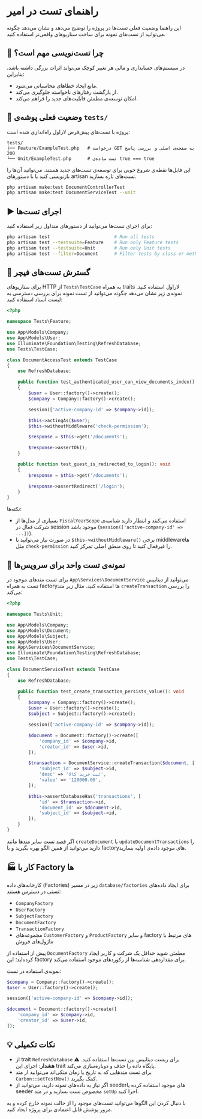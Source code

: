 # راهنمای تست در امیر

این راهنما وضعیت فعلی تست‌ها در پروژه را توضیح می‌دهد و نشان می‌دهد چگونه می‌توانید از تست‌های نمونه برای ساخت سناریوهای واقعی‌تر استفاده کنید.

## 🎯 چرا تست‌نویسی مهم است؟

در سیستم‌های حسابداری و مالی هر تغییر کوچک می‌تواند اثرات بزرگی داشته باشد، بنابراین:
- مانع ایجاد خطاهای محاسباتی می‌شود.
- از بازگشت رفتارهای ناخواسته جلوگیری می‌کند.
- امکان توسعه‌ی مطمئن قابلیت‌های جدید را فراهم می‌کند.

## 🧪 وضعیت فعلی پوشه‌ی `tests/`

پروژه با تست‌های پیش‌فرض لاراول راه‌اندازی شده است:

```
tests/
├── Feature/ExampleTest.php   # درخواست GET به صفحه‌ی اصلی و بررسی پاسخ 200
└── Unit/ExampleTest.php      # تست ساده‌ی true === true
```

این فایل‌ها نقطه‌ی شروع خوبی برای توسعه‌ی تست‌های جدید هستند. می‌توانید آن‌ها را بازنویسی کنید یا با دستورهای artisan تست‌های تازه بسازید.

```bash
php artisan make:test DocumentControllerTest
php artisan make:test DocumentServiceTest --unit
```

## ▶️ اجرای تست‌ها

برای اجرای تست‌ها می‌توانید از دستورهای متداول زیر استفاده کنید:

```bash
php artisan test                        # Run all tests
php artisan test --testsuite=Feature    # Run only Feature tests
php artisan test --testsuite=Unit       # Run only Unit tests
php artisan test --filter=Document      # Filter tests by class or method name
```

## 🚀 گسترش تست‌های فیچر

برای سناریوهای HTTP از `Tests\TestCase` به همراه traits لاراول استفاده کنید. نمونه‌ی زیر نشان می‌دهد چگونه می‌توانید از تست نمونه برای بررسی دسترسی به لیست اسناد استفاده کنید:

```php
<?php

namespace Tests\Feature;

use App\Models\Company;
use App\Models\User;
use Illuminate\Foundation\Testing\RefreshDatabase;
use Tests\TestCase;

class DocumentAccessTest extends TestCase
{
    use RefreshDatabase;

    public function test_authenticated_user_can_view_documents_index(): void
    {
        $user = User::factory()->create();
        $company = Company::factory()->create();

        session(['active-company-id' => $company->id]);

        $this->actingAs($user);
        $this->withoutMiddleware('check-permission');

        $response = $this->get('/documents');

        $response->assertOk();
    }

    public function test_guest_is_redirected_to_login(): void
    {
        $response = $this->get('/documents');

        $response->assertRedirect('/login');
    }
}
```

نکته‌ها:
- بسیاری از مدل‌ها از `FiscalYearScope` استفاده می‌کنند و انتظار دارند شناسه‌ی شرکت فعال در session موجود باشد (`session(['active-company-id' => ...])`).
- در صورت نیاز می‌توانید با `$this->withoutMiddleware()` برخی middlewareها مثل `check-permission` را غیرفعال کنید تا روی منطق اصلی تمرکز کنید.

## 🧩 نمونه‌ی تست واحد برای سرویس‌ها

برای تست متدهای موجود در `App\Services\DocumentService` می‌توانید از دیتابیس تست به همراه factoryها استفاده کنید. مثال زیر متد `createTransaction` را بررسی می‌کند:

```php
<?php

namespace Tests\Unit;

use App\Models\Company;
use App\Models\Document;
use App\Models\Subject;
use App\Models\User;
use App\Services\DocumentService;
use Illuminate\Foundation\Testing\RefreshDatabase;
use Tests\TestCase;

class DocumentServiceTest extends TestCase
{
    use RefreshDatabase;

    public function test_create_transaction_persists_value(): void
    {
        $company = Company::factory()->create();
        $user = User::factory()->create();
        $subject = Subject::factory()->create();

        session(['active-company-id' => $company->id]);

        $document = Document::factory()->create([
            'company_id' => $company->id,
            'creator_id' => $user->id,
        ]);

        $transaction = DocumentService::createTransaction($document, [
            'subject_id' => $subject->id,
            'desc' => 'ثبت خرید کالا',
            'value' => '120000.00',
        ]);

        $this->assertDatabaseHas('transactions', [
            'id' => $transaction->id,
            'document_id' => $document->id,
            'subject_id' => $subject->id,
        ]);
    }
}
```

اگر قصد تست سایر متدها مانند `createDocument` یا `updateDocumentTransactions` را دارید می‌توانید از همین الگو بهره بگیرید و با factoryهای موجود داده‌ی اولیه بسازید.

## 🏭 کار با Factory ها

کارخانه‌های داده (Factories) زیر در مسیر `database/factories` برای ایجاد داده‌های تستی در دسترس هستند:

- `CompanyFactory`
- `UserFactory`
- `SubjectFactory`
- `DocumentFactory`
- `TransactionFactory`
- مجموعه‌های `CustomerFactory` و `ProductFactory` و سایر factory های مرتبط با ماژول‌های فروش

پیش از استفاده از `DocumentFactory` مطمئن شوید حداقل یک شرکت و کاربر ایجاد کرده‌اید؛ این factory برای مقداردهی شناسه‌ها از رکوردهای موجود استفاده می‌کند.

نمونه‌ی استفاده در تست:

```php
$company = Company::factory()->create();
$user = User::factory()->create();

session(['active-company-id' => $company->id]);

$document = Document::factory()->create([
    'company_id' => $company->id,
    'creator_id' => $user->id,
]);
```

## 💡 نکات تکمیلی

- از trait `RefreshDatabase` برای ریست دیتابیس بین تست‌ها استفاده کنید. ⚠️ **هشدار**: اجرای این trait پایگاه داده را حذف و دوباره‌سازی می‌کند.
- برای تست متدهایی که به تاریخ یا زمان متکی‌اند می‌توانید از متد `Carbon::setTestNow()` کمک بگیرید.
- اگر نیاز به داده‌های نمونه دارید، می‌توانید از seederهای موجود استفاده کرده یا seeder مخصوص تست بسازید و در متد `setUp` اجرا کنید.

با دنبال کردن این الگوها می‌توانید تست‌های موجود را از حالت نمونه خارج کرده و به مرور پوشش قابل اعتمادی برای پروژه ایجاد کنید.